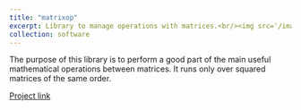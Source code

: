 ```yaml
---
title: "matrixop"
excerpt: Library to manage operations with matrices.<br/><img src='/images/matrices.jpg'>
collection: software
---
```


The purpose of this library is to perform a good part of the main useful mathematical operations between matrices. It runs only over squared matrices of the same order.

[Project link](https://github.com/JustWhit3/matrixop)
